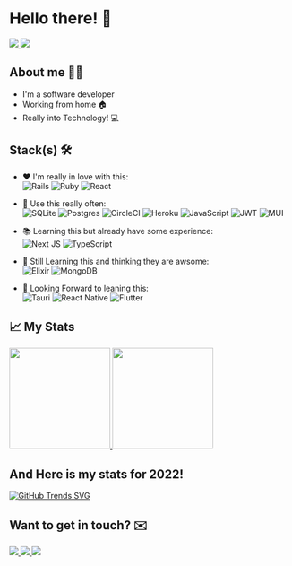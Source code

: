 # Hello there! 👋
<a href="https://www.linkedin.com/in/samuel-egea/">
<img src="https://img.shields.io/badge/LinkedIn-0077B5?style=for-the-badge&logo=linkedin&logoColor=white" target="_blank"/>
</a>
<a href="https://samuelegea-portfolio.herokuapp.com">
<img src="https://img.shields.io/badge/Portfolio-%2320232a.svg?style=for-the-badge&logo=react&logoColor=%2361DAFB" target="_blank"/>
</a>



## About me 🧒🏻

- I'm a software developer 
- Working from home 🏠
- Really into Technology! 💻

## Stack(s) 🛠️

- ❤️ I'm really in love with this: <br />
![Rails](https://img.shields.io/badge/rails-%23CC0000.svg?style=for-the-badge&logo=ruby-on-rails&logoColor=white)
![Ruby](https://img.shields.io/badge/ruby-%23CC342D.svg?style=for-the-badge&logo=ruby&logoColor=white)
![React](https://img.shields.io/badge/react-%2320232a.svg?style=for-the-badge&logo=react&logoColor=%2361DAFB)<br />

- 🧰 Use this really often: <br />
![SQLite](https://img.shields.io/badge/sqlite-%2307405e.svg?style=for-the-badge&logo=sqlite&logoColor=white)
![Postgres](https://img.shields.io/badge/postgres-%23316192.svg?style=for-the-badge&logo=postgresql&logoColor=white)
![CircleCI](https://img.shields.io/badge/circle%20ci-%23161616.svg?style=for-the-badge&logo=circleci&logoColor=white)
![Heroku](https://img.shields.io/badge/heroku-%23430098.svg?style=for-the-badge&logo=heroku&logoColor=white)
![JavaScript](https://img.shields.io/badge/javascript-%23323330.svg?style=for-the-badge&logo=javascript&logoColor=%23F7DF1E)
![JWT](https://img.shields.io/badge/JWT-black?style=for-the-badge&logo=JSON%20web%20tokens)
![MUI](https://img.shields.io/badge/MUI-%230081CB.svg?style=for-the-badge&logo=mui&logoColor=white)


- 📚 Learning this but already have some experience:  <br />
![Next JS](https://img.shields.io/badge/Next-black?style=for-the-badge&logo=next.js&logoColor=white)
![TypeScript](https://img.shields.io/badge/typescript-%23007ACC.svg?style=for-the-badge&logo=typescript&logoColor=white)<br/>


- 🤩 Still Learning this and thinking they are awsome: <br/>
![Elixir](https://img.shields.io/badge/elixir-%234B275F.svg?style=for-the-badge&logo=elixir&logoColor=white)
![MongoDB](https://img.shields.io/badge/MongoDB-%234ea94b.svg?style=for-the-badge&logo=mongodb&logoColor=white)<br/>

- 👀 Looking Forward to leaning this: <br/>
![Tauri](https://img.shields.io/badge/tauri-%2324C8DB.svg?style=for-the-badge&logo=tauri&logoColor=%23FFFFFF)
![React Native](https://img.shields.io/badge/react_native-%2320232a.svg?style=for-the-badge&logo=react&logoColor=%2361DAFB)
![Flutter](https://img.shields.io/badge/Flutter-%2302569B.svg?style=for-the-badge&logo=Flutter&logoColor=white)<br/>


<div id="stats" />

## 📈&nbsp;My Stats

<a  href="#stats">
  <p>
    <img height="180em" src="https://github-readme-stats.vercel.app/api?username=samuelegea&show_icons=true&theme=dracula&include_all_commits=true&count_private=true"  />
    <img height="180em" src="https://github-readme-stats-eight-theta.vercel.app/api/top-langs/?username=samuelegea&theme=dracula&layout=compact" >
  </p>
</a>


## And Here is my stats for 2022!
[![GitHub Trends SVG](https://api.githubtrends.io/samuelegea/svg/avgupta456/langs)](https://githubtrends.io)

## Want to get in touch? ✉️

<a href="mailto:samuel.buranelo@gmail.com">
<img src="https://img.shields.io/badge/Gmail-D14836?style=for-the-badge&logo=gmail&logoColor=white" target="_blank"/>
</a>

<a href="mailto:samuelegea@hotmail.com">
<img src="https://img.shields.io/badge/Microsoft_Outlook-0078D4?style=for-the-badge&logo=microsoft-outlook&logoColor=white" target="_blank"/>
</a>

<a href="https://www.linkedin.com/in/samuel-egea/">
<img src="https://img.shields.io/badge/LinkedIn-0077B5?style=for-the-badge&logo=linkedin&logoColor=white" target="_blank"/>
</a>
